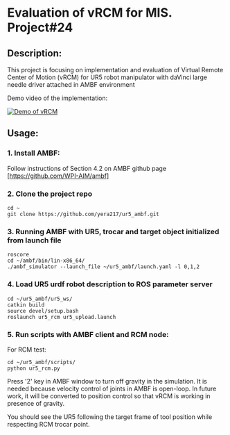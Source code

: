 # Evaluation of vRCM for MIS. Project#24
 
## Description: 
This project is focusing on implementation and evaluation of Virtual Remote Center of Motion (vRCM) for UR5 robot manipulator with daVinci large
needle driver attached in AMBF environment

Demo video of the implementation:

[![Demo of vRCM](https://img.youtube.com/vi/sJOVtvhsAN0/0.jpg)](https://www.youtube.com/watch?v=sJOVtvhsAN0)

## Usage:
### 1. Install AMBF:
Follow instructions of Section 4.2 on AMBF github page [https://github.com/WPI-AIM/ambf]

### 2. Clone the project repo
```
cd ~
git clone https://github.com/yera217/ur5_ambf.git
```

### 3. Running AMBF with UR5, trocar and target object initialized from launch file
```
roscore
cd ~/ambf/bin/lin-x86_64/
./ambf_simulator --launch_file ~/ur5_ambf/launch.yaml -l 0,1,2
```

### 4. Load UR5 urdf robot description to ROS parameter server
```
cd ~/ur5_ambf/ur5_ws/
catkin build
source devel/setup.bash
roslaunch ur5_rcm ur5_upload.launch
```

### 5. Run scripts with AMBF client and RCM node:

For RCM test:
```
cd ~/ur5_ambf/scripts/
python ur5_rcm.py
```
Press '2' key in AMBF window to turn off gravity in the simulation. It is needed because velocity control of joints in AMBF is open-loop. In future work, it will be converted to position control so that vRCM is working in presence of gravity.

You should see the UR5 following the target frame of tool position while respecting RCM trocar point.
